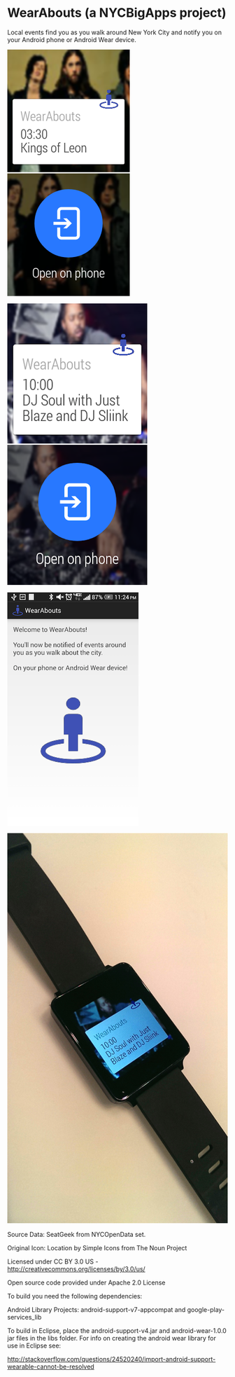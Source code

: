 WearAbouts  (a NYCBigApps project)
==========

Local events find you as you walk around New York City and notify you on your Android phone or Android Wear device.

![Screenshot2](screenshots/screen2.png?raw=true)
![Screenshot3](screenshots/screen3.png?raw=true)

![Screenshot3](screenshots/screen4.png?raw=true)
![Screenshot3](screenshots/screen5.png?raw=true)

![Screenshot3](screenshots/screenshotphone.png?raw=true)

![Screenshot3](screenshots/WearAboutsOnAndroidWearWatch.jpg?raw=true)


Source Data: SeatGeek from NYCOpenData set.

Original Icon: Location by Simple Icons from The Noun Project

Licensed under CC BY 3.0 US - http://creativecommons.org/licenses/by/3.0/us/

Open source code provided under Apache 2.0 License

To build you need the following dependencies:

Android Library Projects: android-support-v7-appcompat  and  google-play-services_lib

To build in Eclipse, place the android-support-v4.jar and android-wear-1.0.0 jar files in the libs folder. For info on creating the android wear library for use in Eclipse see:

http://stackoverflow.com/questions/24520240/import-android-support-wearable-cannot-be-resolved
